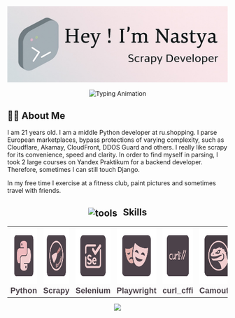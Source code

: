 <link rel="preconnect" href="https://fonts.googleapis.com">   
<link rel="preconnect" href="https://fonts.gstatic.com"  crossorigin>
<link href="https://fonts.googleapis.com/css2?family=Quicksand:wght@300..700&display=swap" rel="stylesheet">

<p align="center">
  <img src="./github-header-image.png" alt="Header">
</p>

<p align="center">
  <img src="https://readme-typing-svg.demolab.com?font=Quicksand&pause=1000&color=888888&center=true&vCenter=true&width=500&lines=Python+Developer;Scrapy+Developer;Parsing+Expert" alt="Typing Animation" />
</p>

## 👨‍💻 About Me

I am 21 years old. I am a middle Python developer at ru.shopping. I parse European marketplaces, bypass protections of varying complexity, such as Cloudflare, Akamay, CloudFront, DDOS Guard and others. I really like scrapy for its convenience, speed and clarity. In order to find myself in parsing, I took 2 large courses on Yandex Praktikum for a backend developer. Therefore, sometimes I can still touch Django.

In my free time I exercise at a fitness club, paint pictures and sometimes travel with friends.

<h2 align="center">
  <img src="https://cdn-icons-png.flaticon.com/512/126/126472.png" alt="tools" width="28" height="28" style="vertical-align: middle; margin-right: 8px;">
  Skills
</h2>

<table align="center">
  <tr>
    <td align="center">
      <img src="./python.png" width="130" height="130" alt="Python"/><br/>
      <sub><b style="font-family: 'Quicksand', sans-serif; font-weight: 600; color: #4C424A; font-size: 18px;">Python</b></sub>
    </td>
    <td align="center">
      <img src="./scrapy.png" width="130" height="130" alt="Scrapy"/><br/>
      <sub><b style="font-family: 'Quicksand', sans-serif; font-weight: 600; color: #4C424A; font-size: 18px;">Scrapy</b></sub>
    </td>
    <td align="center">
      <img src="./selenium.png" width="130" height="130" alt="Selenium"/><br/>
      <sub><b style="font-family: 'Quicksand', sans-serif; font-weight: 600; color: #4C424A; font-size: 18px;">Selenium</b></sub>
    </td>
    <td align="center">
      <img src="./playwright.png" width="130" height="130" alt="Playwright"/><br/>
      <sub><b style="font-family: 'Quicksand', sans-serif; font-weight: 600; color: #4C424A; font-size: 18px;">Playwright</b></sub>
    </td>
    <td align="center">
      <img src="./curl.png" width="130" height="130" alt="curl_cffi"/><br/>
      <sub><b style="font-family: 'Quicksand', sans-serif; font-weight: 600; color: #4C424A; font-size: 18px;">curl_cffi</b></sub>
    </td>
    <td align="center">
      <img src="./camoufox.png" width="130" height="130" alt="Camoufox"/><br/>
      <sub><b style="font-family: 'Quicksand', sans-serif; font-weight: 600; color: #4C424A; font-size: 18px;">Camoufox</b></sub>
    </td>
  </tr>
</table>

<p align="center">
  <img src="https://capsule-render.vercel.app/api?type=waving&height=100&section=footer&color=FFB6C1,EEEEEE" />
</p>
